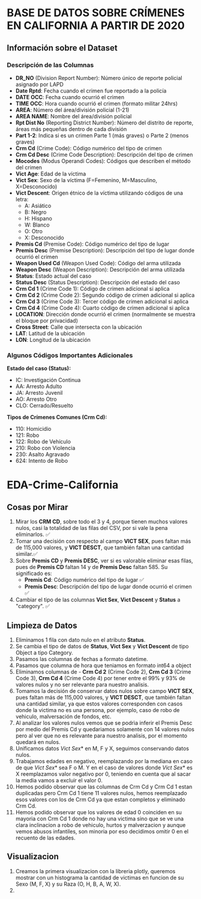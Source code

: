 # BASE DE DATOS SOBRE CRÍMENES EN CALIFORNIA A PARTIR DE 2020

## Información sobre el Dataset

### Descripción de las Columnas

- **DR_NO** (Division Report Number): Número único de reporte policial asignado por LAPD
- **Date Rptd**: Fecha cuando el crimen fue reportado a la policía
- **DATE OCC**: Fecha cuando ocurrió el crimen
- **TIME OCC**: Hora cuando ocurrió el crimen (formato militar 24hrs)
- **AREA**: Número del área/división policial (1-21)
- **AREA NAME**: Nombre del área/división policial
- **Rpt Dist No** (Reporting District Number): Número del distrito de reporte, áreas más pequeñas dentro de cada división
- **Part 1-2**: Indica si es un crimen Parte 1 (más graves) o Parte 2 (menos graves)
- **Crm Cd** (Crime Code): Código numérico del tipo de crimen
- **Crm Cd Desc** (Crime Code Description): Descripción del tipo de crimen
- **Mocodes** (Modus Operandi Codes): Códigos que describen el método del crimen
- **Vict Age**: Edad de la víctima
- **Vict Sex**: Sexo de la víctima (F=Femenino, M=Masculino, X=Desconocido)
- **Vict Descent**: Origen étnico de la víctima utilizando códigos de una letra:
  - A: Asiático
  - B: Negro
  - H: Hispano
  - W: Blanco
  - O: Otro
  - X: Desconocido
- **Premis Cd** (Premise Code): Código numérico del tipo de lugar
- **Premis Desc** (Premise Description): Descripción del tipo de lugar donde ocurrió el crimen
- **Weapon Used Cd** (Weapon Used Code): Código del arma utilizada
- **Weapon Desc** (Weapon Description): Descripción del arma utilizada
- **Status**: Estado actual del caso
- **Status Desc** (Status Description): Descripción del estado del caso
- **Crm Cd 1** (Crime Code 1): Código de crimen adicional si aplica
- **Crm Cd 2** (Crime Code 2): Segundo código de crimen adicional si aplica
- **Crm Cd 3** (Crime Code 3): Tercer código de crimen adicional si aplica
- **Crm Cd 4** (Crime Code 4): Cuarto código de crimen adicional si aplica
- **LOCATION**: Dirección donde ocurrió el crimen (normalmente se muestra el bloque por privacidad)
- **Cross Street**: Calle que intersecta con la ubicación
- **LAT**: Latitud de la ubicación
- **LON**: Longitud de la ubicación

### Algunos Códigos Importantes Adicionales

**Estado del caso (Status):**
- IC: Investigación Continua
- AA: Arresto Adulto
- JA: Arresto Juvenil
- AO: Arresto Otro
- CLO: Cerrado/Resuelto

**Tipos de Crímenes Comunes (Crm Cd):**
- 110: Homicidio
- 121: Robo
- 122: Robo de Vehículo
- 210: Robo con Violencia
- 230: Asalto Agravado
- 624: Intento de Robo

# EDA-Crime-California

## Cosas por Mirar

1. Mirar los **CRM CD**, sobre todo el 3 y 4, porque tienen muchos valores nulos, casi la totalidad de las filas del CSV, por si vale la pena eliminarlos. ✅
2. Tomar una decisión con respecto al campo **VICT SEX**, pues faltan más de 115,000 valores, y **VICT DESCT**, que también faltan una cantidad similar.✅
3. Sobre **Premis CD** y **Premis DESC**, ver si es valorable eliminar esas filas, pues de **Premis CD** faltan 14 y de **Premis Desc** faltan 585. Su significado es:
   - **Premis Cd**: Código numérico del tipo de lugar ✅
   - **Premis Desc**: Descripción del tipo de lugar donde ocurrió el crimen ✅
4. Cambiar el tipo de las columnas **Vict Sex**, **Vict Descent** y **Status** a "category".  ✅

## Limpieza de Datos

1. Eliminamos 1 fila con dato nulo en el atributo **Status**.
2. Se cambia el tipo de datos de **Status**, **Vict Sex** y **Vict Descent** de tipo Object a tipo Category.
3. Pasamos las columnas de fechas a formato datetime.
4. Pasamos que columna de hora que teniamos en formato int64 a object
5. Eliminamos columnas de - **Crm Cd 2** (Crime Code 2), **Crm Cd 3** (Crime Code 3), **Crm Cd 4** (Crime Code 4) por tener entre el 99% y 93% de valores nulos y no ser relevante para nuestro analisis.
6. Tomamos la decisión de conservar datos nulos sobre campo **VICT SEX**, pues faltan más de 115,000 valores, y **VICT DESCT**, que también faltan una cantidad similar, ya que estos valores corresponden con casos donde la victima no es una persona, por ejemplo, caso de robo de vehiculo, malversación de fondos, etc.
7. Al analizar los valores nulos vemos que se podrìa inferir el Premis Desc por medio del Premis Cd y quedariamos solamente con 14 valores nulos pero al ver que no es relevante para nuestro analisis, por el momento quedará en nulos.
8. Unificamos datos *Vict Sex** en M, F y X, seguimos conservando datos nulos.
9. Trabajamos edades en negativo, reemplazando por la mediana en caso de que *Vict Sex** sea F o M. Y en el caso de valores donde *Vict Sex** es X reemplazamos valor negativo por 0, teniendo en cuenta que al sacar la media vamos a excluir el valor 0.
10. Hemos podido observar que las columnas de Crm Cd y Crm Cd 1 estan duplicadas pero Crm Cd 1 tiene 11 valores nulos, hemos reemplazado esos valores con los de Crm Cd ya que estan completos y eliminado Crm Cd.
11. Hemos podido observar que los valores de edad 0 coinciden en su mayoria con Crm Cd 1 donde no hay una victima sino que se ve una clara inclinacion a robo de vehiculo, hurtos y malverzacion y aunque vemos abusos infantiles, son minoria por eso decidimos omitir 0 en el recuento de las edades.

## Visualizacion

1. Creamos la primera visualizacion con la libreria plotly, queremos mostrar con un histograma la cantidad de victimas en funcion de su Sexo (M, F, X) y su Raza (O, H, B, A, W, X).
2. 

